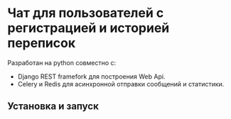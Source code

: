 # Чат для пользователей с регистрацией и историей переписок 



Разработан на python совместно с:
* Django REST framefork для построения Web Api.
* Celery и Redis для асинхронной отправки сообщений и статистики. 

## Установка и запуск
